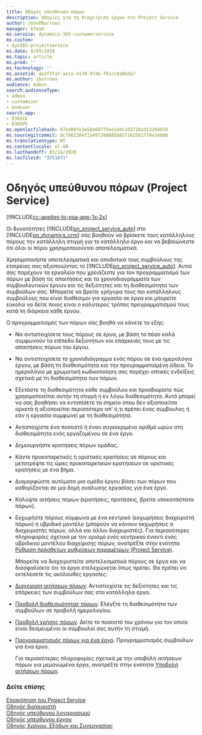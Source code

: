 ```yaml
---
title: Οδηγός υπεύθυνου πόρων
description: Οδηγίες για τη διαχείριση έργων στο Project Service
author: JohnPBurrows
manager: kfend
ms.service: dynamics-365-customerservice
ms.custom:
- dyn365-projectservice
ms.date: 8/03/2018
ms.topic: article
ms.prod: ''
ms.technology: ''
ms.assetid: 4a3f3fa7-ae1a-4139-974b-f61cc8a8bda7
ms.author: jburrows
audience: Admin
search.audienceType:
- admin
- customizer
- enduser
search.app:
- D365CE
- D365PS
ms.openlocfilehash: 67b400fe3e6bb60775ee144c1d3720a311204d7d
ms.sourcegitcommit: 8c786230ef2a497280885b827162561776e2eb00
ms.translationtype: HT
ms.contentlocale: el-GR
ms.lasthandoff: 03/24/2020
ms.locfileid: "3751671"
---
```

# <a name="resource-manager-guide-project-service"></a>Οδηγός υπεύθυνου πόρων (Project Service)

[!INCLUDE[cc-applies-to-psa-app-1x-2x](../includes/cc-applies-to-psa-app-1x-2x.md)]

Οι δυνατότητες [!INCLUDE[pn_project_service_auto](../includes/pn-project-service-auto.md)] στο [!INCLUDE[pn_dynamics_crm](../includes/pn-dynamics-crm.md)] σάς βοηθούν να βρίσκετε τους κατάλληλους πόρους την κατάλληλη στιγμή για το κατάλληλο έργο και να βεβαιώνεστε ότι όλοι οι πόροι χρησιμοποιούνται αποτελεσματικά.  
  
 Χρησιμοποιήστε αποτελεσματικά και αποδοτικά τους συμβούλους της εταιρείας σας αξιοποιώντας το [!INCLUDE[pn_project_service_auto](../includes/pn-project-service-auto.md)]. Αυτοί σας παρέχουν τα εργαλεία που χρειάζεστε για τον προγραμματισμό των πόρων με βάση τις απαιτήσεις και τα χρονοδιαγράμματα των συμβουλευτικών έργων και τις δεξιότητες και τη διαθεσιμότητα των συμβούλων σας. Μπορείτε να βρείτε γρήγορα τους πιο κατάλληλους συμβούλους που είναι διαθέσιμοι για εργασία σε έργα και μπορείτε εύκολα να δείτε ποιος είναι ο καλύτερος τρόπος προγραμματισμού τους κατά τη διάρκεια κάθε έργου.  
  
 Ο προγραμματισμός των πόρων σάς βοηθά να κάνετε τα εξής:  
  
- Να αντιστοιχίσετε τους πόρους σε έργα, με βάση το πόσο καλά συμφωνούν τα επίπεδα δεξιοτήτων και επάρκειάς τους με τις απαιτήσεις πόρων του έργου.  
  
- Να αντιστοιχίσετε το χρονοδιάγραμμα ενός πόρου σε ένα ημερολόγιο έργου, με βάση τη διαθεσιμότητα και την προγραμματισμένη άδεια. Το ημερολόγιο με χρωματική κωδικοποίηση σας παρέχει οπτικές ενδείξεις σχετικά με τη διαθεσιμότητα των πόρων.  
  
- Εξετάστε τη διαθεσιμότητα κάθε συμβούλου και προσδιορίστε πώς χρησιμοποιείται αυτήν τη στιγμή η εν λόγω διαθεσιμότητα. Αυτό μπορεί να σας βοηθήσει να εντοπίσετε τα σημεία όπου δεν αξιοποιείται αρκετά ή αξιοποιείται περισσότερο απ' ό,τι πρέπει ένας σύμβουλος ή εάν η εργασία συμφωνεί με τη διαθεσιμότητα.  
  
- Αντιστοιχίστε ένα ποσοστό ή έναν συγκεκριμένο αριθμό ωρών στη διαθεσιμότητα ενός εργαζομένου σε ένα έργο.  
  
- Δημιουργήστε κρατήσεις πόρων ομάδας.  
  
- Κάντε προκαταρκτικές ή οριστικές κρατήσεις σε πόρους και μετατρέψτε τις ώρες προκαταρκτικών κρατήσεων σε οριστικές κρατήσεις με ένα βήμα.  
  
- Διαμορφώστε αυτόματα μια ομάδα έργου βάσει των πόρων που καθορίζονται σε μια δομή ανάλυσης εργασίας για ένα έργο.  
  
- Καλύψτε αιτήσεις πόρων (κρατήσεις, προτάσεις, βρείτε υποκατάστατα πόρων).  
  
- Εκχωρήστε πόρους σύμφωνα με ένα κεντρικό (εκχωρήσεις διαχειριστή πόρων) ή υβριδικό μοντέλο (μπορούν να κάνουν εκχωρήσεις ο διαχειριστής πόρων, αλλά και άλλοι διαχειριστές). Για περισσότερες πληροφορίες σχετικά με τον ορισμό ενός κεντρικού έναντι ενός υβριδικού μοντέλου διαχείρισης πόρων, ανατρέξτε στην ενότητα [Ρύθμιση πρόσθετων ρυθμίσεων παραμέτρων (Project Service)](../project-service/configure-additional-parameters-settings.md).  
  
  Μπορείτε να διαχειριστείτε αποτελεσματικά πόρους σε έργα και να διασφαλίσετε ότι τα έργα στελεχώνεται όπως πρέπει. Θα πρέπει να εκτελέσετε τις ακόλουθες εργασίες:  
  
- [Διαχείριση αιτήσεων πόρων](../project-service/manage-resource-requests.md). Αντιστοιχίστε τις δεξιότητες και τις επάρκειες των συμβούλων σας στα κατάλληλα έργα.  
  
- [Προβολή διαθεσιμότητας πόρων](../project-service/view-resource-availability.md). Ελέγξτε τη διαθεσιμότητα των συμβούλων σε προβολή ημερολογίου.  
  
- [Προβολή χρήσης πόρων](../project-service/view-resource-utilization.md). Δείτε το ποσοστό του χρόνου για τον οποίο είναι δεσμευμένοι οι σύμβουλοί σας αυτήν τη στιγμή.  
  
- [Προγραμματισμός πόρων για ένα έργο](../project-service/schedule-resources-project.md). Προγραμματισμός συμβούλων για ένα έργο.  
  
  Για περισσότερες πληροφορίες σχετικά με την υποβολή αιτήσεων πόρων για μεμονωμένα έργα, ανατρέξτε στην ενότητα [Υποβολή αιτήσεων πόρων](../project-service/submit-resource-requests.md).  
  
### <a name="see-also"></a>Δείτε επίσης  
 [Επισκόπηση του Project Service](../project-service/overview.md)   
 [Οδηγός διαχειριστή](../project-service/admin-guide.md)   
 [Οδηγός υπεύθυνου λογαριασμού](../project-service/account-manager-guide.md)   
 [Οδηγός υπεύθυνου έργου](../project-service/project-manager-guide.md)   
 [Οδηγός Χρόνου, Εξόδων και Συνεργασίας](../project-service/time-expense-collaboration-guide.md)
